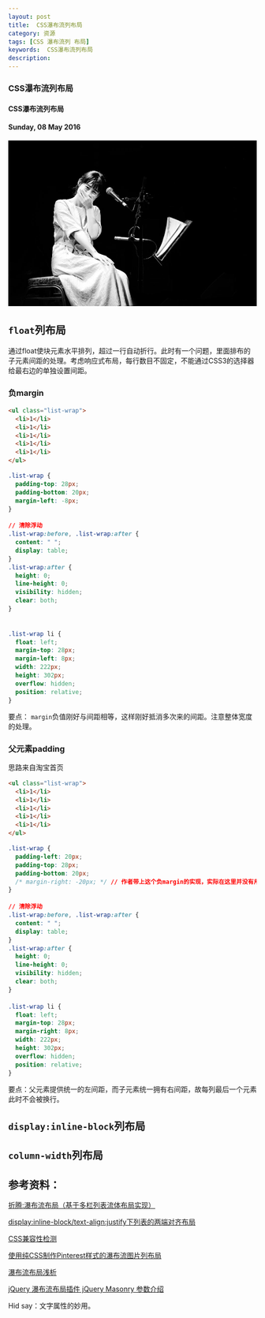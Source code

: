 ```yaml
---
layout: post
title:  CSS瀑布流列布局
category: 资源
tags: [CSS 瀑布流列 布局]
keywords:  CSS瀑布流列布局
description: 
---
```


###  CSS瀑布流列布局

####  CSS瀑布流列布局

#### Sunday, 08 May 2016

![陈璧](/../../assets/img/tech/2016/ChenBi_8.jpg)

## `float`列布局
通过float使块元素水平排列，超过一行自动折行。此时有一个问题，里面排布的子元素间距的处理。考虑响应式布局，每行数目不固定，不能通过CSS3的选择器给最右边的单独设置间距。

### 负margin

```html
<ul class="list-wrap">
  <li>1</li>
  <li>1</li>
  <li>1</li>
  <li>1</li>
  <li>1</li>
</ul>

```

```css
.list-wrap {
  padding-top: 28px;
  padding-bottom: 20px;
  margin-left: -8px;
}

// 清除浮动
.list-wrap:before, .list-wrap:after {
  content: " ";
  display: table;
}
.list-wrap:after {
  height: 0;
  line-height: 0;
  visibility: hidden;
  clear: both;
}


.list-wrap li {
  float: left;
  margin-top: 28px;
  margin-left: 8px;
  width: 222px;
  height: 302px;
  overflow: hidden;
  position: relative;
}

```

要点： `margin`负值刚好与间距相等，这样刚好抵消多次来的间距。注意整体宽度的处理。



### 父元素padding

思路来自淘宝首页

```html
<ul class="list-wrap">
  <li>1</li>
  <li>1</li>
  <li>1</li>
  <li>1</li>
  <li>1</li>
</ul>

```

```css
.list-wrap {
  padding-left: 20px;
  padding-top: 28px;
  padding-bottom: 20px;
  /* margin-right: -20px; */ // 作者带上这个负margin的实现，实际在这里并没有用处
}

// 清除浮动
.list-wrap:before, .list-wrap:after {
  content: " ";
  display: table;
}
.list-wrap:after {
  height: 0;
  line-height: 0;
  visibility: hidden;
  clear: both;
}

.list-wrap li {
  float: left;
  margin-top: 28px;
  margin-right: 8px;
  width: 222px;
  height: 302px;
  overflow: hidden;
  position: relative;
}

```

要点：父元素提供统一的左间距，而子元素统一拥有右间距，故每列最后一个元素此时不会被换行。

## `display:inline-block`列布局

## `column-width`列布局

## 参考资料：

[折腾:瀑布流布局（基于多栏列表流体布局实现）](http://www.zhangxinxu.com/wordpress/2012/03/%E5%A4%9A%E6%A0%8F%E5%88%97%E8%A1%A8%E5%8E%9F%E7%90%86%E4%B8%8B%E5%AE%9E%E7%8E%B0%E7%9A%84%E7%80%91%E5%B8%83%E6%B5%81%E5%B8%83%E5%B1%80-waterfall-layout/)

[display:inline-block/text-align:justify下列表的两端对齐布局](http://www.zhangxinxu.com/wordpress/2011/03/displayinline-blocktext-alignjustify%E4%B8%8B%E5%88%97%E8%A1%A8%E7%9A%84%E4%B8%A4%E7%AB%AF%E5%AF%B9%E9%BD%90%E5%B8%83%E5%B1%80/)

[CSS兼容性检测](http://caniuse.com/#tables)

[使用纯CSS制作Pinterest样式的瀑布流图片列布局 ](http://www.htmleaf.com/ziliaoku/qianduanjiaocheng/201503091492.html)

[ 瀑布流布局浅析 ](http://ued.taobao.org/blog/2011/09/waterfall/)

[ jQuery 瀑布流布局插件 jQuery Masonry 参数介绍](http://www.lrxin.com/archives-693.html)



Hid say：文字属性的妙用。
